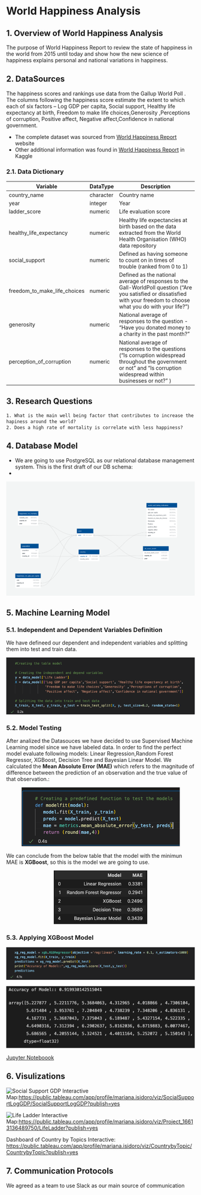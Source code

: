 # World Happiness Analysis

## 1. Overview of World Happiness Analysis

The purpose of World Happiness Report to review the state of happiness in the world from 2015 until today and show how the new science of happiness explains personal and national variations in happiness.


##  2. DataSources

The happiness scores and rankings use data from the Gallup World Poll . The columns following the happiness score estimate the extent to which each of six factors – Log GDP per capita, Social support, Healthy life expectancy at birth, Freedom to make life choices,Generosity ,Perceptions of corruption, Positive affect, Negative affect,Confidence in national government.

* The complete dataset was sourced from [World Happiness Report](https://worldhappiness.report/ed/2022/#appendices-and-data) website
* Other additional information was found in [World Happiness Report](https://worldhappiness.report/ed/2022/#appendices-and-data) in Kaggle

### 2.1. Data Dictionary

| Variable | DataType | Description |
| -------- | -------- | ----------- |
| country_name | character | Country name |
| year | integer | Year|
| ladder_score | numeric | Life evaluation score |
| healthy_life_expectancy |	numeric | Healthy life expectancies at birth based on the data extracted from the World Health Organisation (WHO) data repository |
| social_support | numeric |Defined as having someone to count on in times of trouble (ranked from 0 to 1)
| freedom_to_make_life_choices | numeric | Defined as the national average of responses to the Gall-WorldPoll question (“Are you satisfied or dissatisfied with your freedom to choose what you do with your life?”) |
| generosity | numeric | National average of responses to the question - “Have you donated money to a charity in the past month?” |
| perception_of_corruption |numeric | National average of responses to the questions (“Is corruption widespread throughout the government or not” and “Is corruption widespread within businesses or not?” ) |


## 3. Research Questions

    1. What is the main well being factor that contributes to increase the hapiness around the world?
    2. Does a high rate of mortality is correlate with less happiness?

## 4.  Database Model

 * We are going to use PostgreSQL as our relational database management system. This is the first draft of our DB schema: 
 * 
<p align="center">
  <img  src="db_squema_draft1.png" >
</p>


## 5. Machine Learning Model
### 5.1. Independent and Dependent Variables Definition

We have defineed our dependent and independent variables and splitting them into test and train data.

<p align="center">
  <img  src="Resources/ML1.png" >
</p>

### 5.2. Model Testing
 After analized the Datasouces we have decided to use Supervised Machine Learning model since we have labeled data. In order to find the perfect model evaluate following models: Linear Regression,Random Forest Regressor, XGBoost, Decision Tree and Bayesian Linear Model. We calculated the **Mean Absolute Error (MAE)** which refers to the magnitude of difference between the prediction of an observation and the true value of that observation.:

<p align="center">
  <img  src="Resources/ML2.png" >
</p>
 
 We can conclude from the below table that the model with the minimun MAE is **XGBoost**, so this is the model we are going to use.
 
 <p align="center">
  <img  src="Resources/ML3.png" >
</p>
 
### 5.3. Applying XGBoost Model

<p align="center">
  <img  src="Resources/ML4.png" >
</p>
<p align="center">
  <img  src="Resources/ML5.png" >
</p>

 [Jupyter Noteboook](https://github.com/melissa95marin/Final-Project/blob/main/hapiness_models.ipynb)

## 6. Visulizations
![Social Support GDP](https://user-images.githubusercontent.com/102998228/187049204-96c96155-9b1c-4bdc-90a1-e6c206e923dd.PNG)
Interactive Map:https://public.tableau.com/app/profile/mariana.isidoro/viz/SocialSupportLogGDP/SocialSupportLogGDP?publish=yes

![Life Ladder](https://user-images.githubusercontent.com/102998228/187049215-b0768156-1eea-4f90-a2a6-49e68db40708.PNG)
Interactive Map:https://public.tableau.com/app/profile/mariana.isidoro/viz/Project_16613136489750/LifeLadder?publish=yes

Dashboard of Country by Topics Interactive: https://public.tableau.com/app/profile/mariana.isidoro/viz/CountrybyTopic/CountrybyTopic?publish=yes

## 7. Communication Protocols

We agreed as a team to use Slack as our main source of communication


